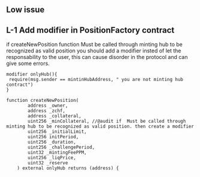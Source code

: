 ## Low issue

## L-1 Add modifier in PositionFactory contract

if createNewPosition function Must be called through minting hub to be recognized as valid position you should add a modifier insted of let the responsability to the user, this can cause disorder in the protocol and can give some errors.

```
modifier onlyHub(){
 require(msg.sender == mintinHubAddress, " you are not minting hub contract")
}

function createNewPosition(
        address _owner,
        address _zchf,
        address _collateral,
        uint256 _minCollateral, //@audit if  Must be called through minting hub to be recognized as valid position. then create a modifier
        uint256 _initialLimit,
        uint256 initPeriod,
        uint256 _duration,
        uint256 _challengePeriod,
        uint32 _mintingFeePPM,
        uint256 _liqPrice,
        uint32 _reserve
    ) external onlyHub returns (address) {
```
